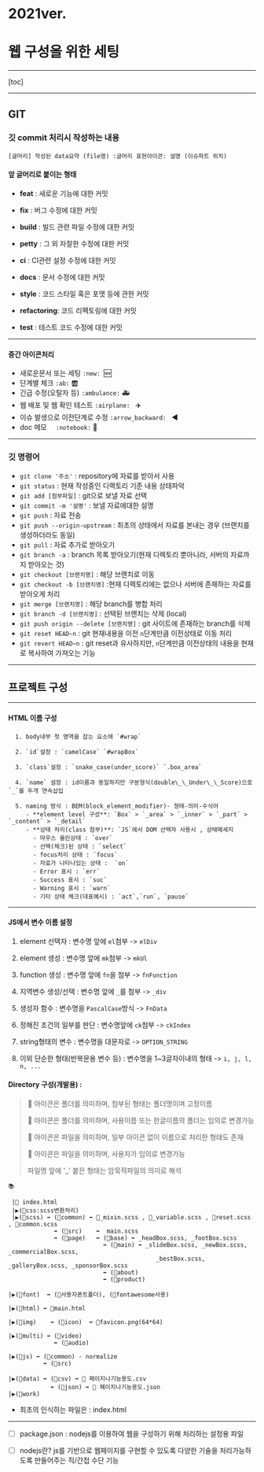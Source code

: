 # 2021ver.

# 웹 구성을 위한 세팅 

---

[toc]

---

## 

## GIT

### 깃 commit 처리시 작성하는 내용

``` shell
[글머리] 작성된 data요약 (file명) :글머리 표현아이콘: 설명 (이슈파트 위치)
```

#### 앞 글머리로 붙이는 형태

- **feat** : 새로운 기능에 대한 커밋 
- **fix** : 버그 수정에 대한 커밋 
- **build** : 빌드 관련 파일 수정에 대한 커밋 
- **petty** : 그 외 자잘한 수정에 대한 커밋 

- **ci** : CI관련 설정 수정에 대한 커밋 
- **docs** : 문서 수정에 대한 커밋 
- **style** : 코드 스타일 혹은 포맷 등에 관한 커밋 
- **refactoring**:  코드 리팩토링에 대한 커밋 
- **test** : 테스트 코드 수정에 대한 커밋

---

#### 중간 아이콘처리

- 새로운문서 또는 세팅 `:new: `:new: 
- 단계별 체크 `:ab:` :ab: 
- 긴급 수정(오탈자 등) `:ambulance:` :ambulance: 
- 웹 배포 및 웹 확인 테스트 `:airplane: ` :airplane:
- 이슈 발생으로 이전단계로 수정 `:arrow_backward: ` :arrow_backward: 
- doc 메모 `  :notebook:` :notebook:

---

### 깃 명령어

- `git clone '주소'` : repository에 자료를 받아서 사용
- `git status` : 현재 작성중인 디랙토리 기준 내용 상태파악
- `git add [첨부파일]` : git으로 보낼 자료 선택
- `git commit -m '설명'` : 보낼 자료에대한 설명
- `git push` : 자료 전송
- `git push --origin-upstream` : 최초의 상태에서 자료를 본내는 경우 (브랜치를 생성하더라도 동일)
- `git pull` : 자료 추가로 받아오기
- `git branch -a` : branch 목록 받아오기(현재 디렉토리 뿐아니라, 서버의 자료까지 받아오는 것)
- `git checkout [브랜치명]` : 해당 브랜치로 이동
- `git checkout -b [브랜치명]` :현재 디렉토리에는 없으나 서버에 존재하는 자료를 받아오게 처리
- `git merge [브랜치명]` : 해당 branch를 병합 처리
- `git branch -d [브랜치명]` : 선택된 브랜치는 삭제 (local)
- `git push origin --delete [브랜치명]` : git 사이트에 존재하는 branch를 삭제
- `git reset HEAD~n` : git 현재내용을 이전 `n`단계만큼 이전상태로 이동 처리
- `git revert HEAD~n` : git reset과 유사하지만, `n`단계만큼 이전상태의 내용을 현재로 복사하여 가져오는 기능

---

## 프로젝트 구성

---

#### HTML 이름 구성

      1. body내부 첫 영역을 잡는 요소에 `#wrap`
    
      2. `id`설정 : `camelCase` `#wrapBox`
    
      3. `class`설정 : `snake_case(under_score)` `.box_area`
    
      4. `name` 설정 : id이름과 동일하지만 구분형식(double\_\_Under\_\_Score)으로 `_`를 두개 연속삽입
    
      5. naming 방식 : BEM(block_element_modifier)- 형태-의미-수식어 
         - **element level 구성**: `Box` > `_area` > `_inner` > `_part` > `_content` > `_detail`
         - **상태 처리(class 첨부)**: `JS`에서 DOM 선택자 사용시 , 상태메세지 
           - 마우스 올린상태 : `over`
           - 선택(체크)된 상태 : `select`
           - focus처리 상태 : `focus`
           - 자료가 나타나있는 상태 :  `on`
           - Error 표시 : `err`
           - Success 표시 : `suc`
           - Warning 표시 : `warn`
           - 기타 상태 체크(대표예시) : `act`,`run`, `pause`

---

#### JS에서 변수 이름 설정

1. element 선택자 : 변수명 앞에 `el`첨부 -> `elDiv`
2. element 생성  : 변수명 앞에 `mk`첨부 -> `mkUl`
3. function 생성 : 변수명 앞에 `fn`을 첨부 -> `fnFunction`
4. 지역변수 생성/선택 : 변수명 앞에 `_`를 첨부 -> `_div` 
5. 생성자 함수 :  변수명을 `PascalCase`방식 -> `FnData`
6. 정해진 조건의 일부를 판단 : 변수명앞에 `ck`첨부 -> `ckIndex`
7. string형태의 변수 : 변수명을 대문자로 -> `OPTION_STRING`

8. 이외 단순한 형태(반복문용 변수 등) : 변수명을 1~3글자이내의 형태 -> `i, j, l, n, ...`

#### Directory 구성(개발용) :

> 📂 아이콘은 폴더를 의미하며, 첨부된 형태는 폴더명이며 고정이름
>
> 💼 아이콘은 폴더를 의미하며, 사용이름 또는 한글이름의 폴더는 임의로 변경가능 
>
> 📙 아이콘은 파일을 의미하며, 일부 아이콘 없이 이름으로 처리한 형태도 존재
>
> 📜 아이콘은 파일을 의미하며, 사용자가 임의로 변경가능
>
> 파일명 앞에 '_' 붙은 형태는 암묵적파일의 의미로 해석



```
📚

 |📙 index.html
 |▶(📂css:scss변환처리)
 |▶(📂scss) ➡ (📂common) ➡ 📙_mixin.scss , 📙_variable.scss , 📙reset.scss , 📙common.scss
             ➡ (📂src)    ➡  main.scss  
             ➡ (📂page)   ➡ (📂base) ➡ _headBox.scss, _footBox.scss
           			       ➡ (📂main) ➡ _slideBox.scss, _newBox.scss, _commercialBox.scss,
           			                      _bestBox.scss, _galleryBox.scss, _sponsorBox.scss
                           ➡ (📂about)
                           ➡ (📂product)

|▶(📂font)  ➡ (💼사용자폰트폴더), (💼fontawesome사용)

|▶(📂html) ➡ 📙main.html

|▶(📂img) 	➡ (📂icon)  ➡ 📜favicon.png(64*64)
             
|▶(📂multi) ➡ (📂video)
             ➡ (📂audio)             
             
|▶(📂js) ➡ (📂common) - normalize
          ➡ (📂src)
          
|▶(📂data) ➡ (📂csv) ➡ 📜 페이지나기능용도.csv 
            ➡ (📂json) ➡ 📜 페이지나기능용도.json
|▶(📂work)

```

- 최초의 인식하는 파일은 : index.html

---

- [ ] package.json : nodejs를 이용하여 웹을 구성하기 위해 처리하는 설정용 파일
- [ ] nodejs란? js를 기반으로 웹페이지를 구현할 수 있도록 다양한 기술을 처리가능하도록 만들어주는 직/간접 수단 기능













